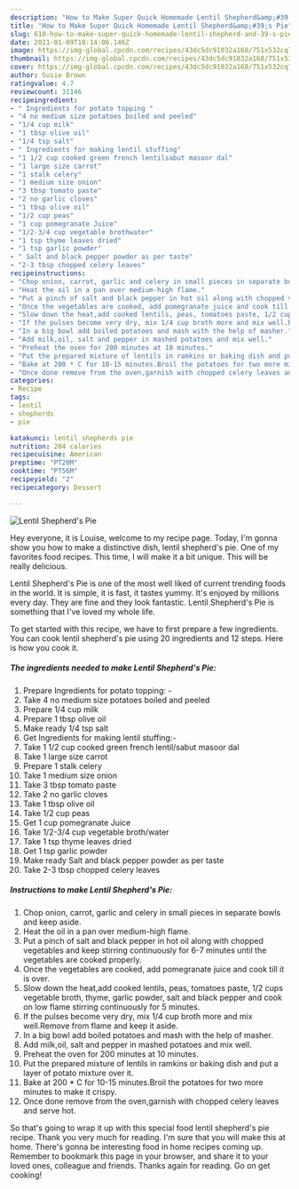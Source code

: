 ```yaml
---
description: "How to Make Super Quick Homemade Lentil Shepherd&amp;#39;s Pie"
title: "How to Make Super Quick Homemade Lentil Shepherd&amp;#39;s Pie"
slug: 610-how-to-make-super-quick-homemade-lentil-shepherd-and-39-s-pie
date: 2021-01-09T10:14:06.146Z
image: https://img-global.cpcdn.com/recipes/43dc5dc91032a168/751x532cq70/lentil-shepherds-pie-recipe-main-photo.jpg
thumbnail: https://img-global.cpcdn.com/recipes/43dc5dc91032a168/751x532cq70/lentil-shepherds-pie-recipe-main-photo.jpg
cover: https://img-global.cpcdn.com/recipes/43dc5dc91032a168/751x532cq70/lentil-shepherds-pie-recipe-main-photo.jpg
author: Susie Brown
ratingvalue: 4.7
reviewcount: 31146
recipeingredient:
- " Ingredients for potato topping "
- "4 no medium size potatoes boiled and peeled"
- "1/4 cup milk"
- "1 tbsp olive oil"
- "1/4 tsp salt"
- " Ingredients for making lentil stuffing"
- "1 1/2 cup cooked green french lentilsabut masoor dal"
- "1 large size carrot"
- "1 stalk celery"
- "1 medium size onion"
- "3 tbsp tomato paste"
- "2 no garlic cloves"
- "1 tbsp olive oil"
- "1/2 cup peas"
- "1 cup pomegranate Juice"
- "1/2-3/4 cup vegetable brothwater"
- "1 tsp thyme leaves dried"
- "1 tsp garlic powder"
- " Salt and black pepper powder as per taste"
- "2-3 tbsp chopped celery leaves"
recipeinstructions:
- "Chop onion, carrot, garlic and celery in small pieces in separate bowls and keep aside."
- "Heat the oil in a pan over medium-high flame."
- "Put a pinch of salt and black pepper in hot oil along with chopped vegetables and keep stirring continuously for 6-7 minutes until the vegetables are cooked properly."
- "Once the vegetables are cooked, add pomegranate juice and cook till it is over."
- "Slow down the heat,add cooked lentils, peas, tomatoes paste, 1/2 cups vegetable broth, thyme, garlic powder, salt and black pepper and cook on low flame stirring continuously for 5 minutes."
- "If the pulses become very dry, mix 1/4 cup broth more and mix well.Remove from flame and keep it aside."
- "In a big bowl add boiled potatoes and mash with the help of masher."
- "Add milk,oil, salt and pepper in mashed potatoes and mix well."
- "Preheat the oven for 200 minutes at 10 minutes."
- "Put the prepared mixture of lentils in ramkins or baking dish and put a layer of potato mixture over it."
- "Bake at 200 * C for 10-15 minutes.Broil the potatoes for two more minutes to make it crispy."
- "Once done remove from the oven,garnish with chopped celery leaves and serve hot."
categories:
- Recipe
tags:
- lentil
- shepherds
- pie

katakunci: lentil shepherds pie 
nutrition: 204 calories
recipecuisine: American
preptime: "PT20M"
cooktime: "PT56M"
recipeyield: "2"
recipecategory: Dessert

---
```



![Lentil Shepherd&#39;s Pie](https://img-global.cpcdn.com/recipes/43dc5dc91032a168/751x532cq70/lentil-shepherds-pie-recipe-main-photo.jpg)

Hey everyone, it is Louise, welcome to my recipe page. Today, I'm gonna show you how to make a distinctive dish, lentil shepherd&#39;s pie. One of my favorites food recipes. This time, I will make it a bit unique. This will be really delicious.



Lentil Shepherd&#39;s Pie is one of the most well liked of current trending foods in the world. It is simple, it is fast, it tastes yummy. It's enjoyed by millions every day. They are fine and they look fantastic. Lentil Shepherd&#39;s Pie is something that I've loved my whole life.


To get started with this recipe, we have to first prepare a few ingredients. You can cook lentil shepherd&#39;s pie using 20 ingredients and 12 steps. Here is how you cook it.

<!--inarticleads1-->

##### The ingredients needed to make Lentil Shepherd&#39;s Pie:

1. Prepare  Ingredients for potato topping: -
1. Take 4 no medium size potatoes boiled and peeled
1. Prepare 1/4 cup milk
1. Prepare 1 tbsp olive oil
1. Make ready 1/4 tsp salt
1. Get  Ingredients for making lentil stuffing:-
1. Take 1 1/2 cup cooked green french lentil/sabut masoor dal
1. Take 1 large size carrot
1. Prepare 1 stalk celery
1. Take 1 medium size onion
1. Take 3 tbsp tomato paste
1. Take 2 no garlic cloves
1. Take 1 tbsp olive oil
1. Take 1/2 cup peas
1. Get 1 cup pomegranate Juice
1. Take 1/2-3/4 cup vegetable broth/water
1. Take 1 tsp thyme leaves dried
1. Get 1 tsp garlic powder
1. Make ready  Salt and black pepper powder as per taste
1. Take 2-3 tbsp chopped celery leaves




<!--inarticleads2-->

##### Instructions to make Lentil Shepherd&#39;s Pie:

1. Chop onion, carrot, garlic and celery in small pieces in separate bowls and keep aside.
1. Heat the oil in a pan over medium-high flame.
1. Put a pinch of salt and black pepper in hot oil along with chopped vegetables and keep stirring continuously for 6-7 minutes until the vegetables are cooked properly.
1. Once the vegetables are cooked, add pomegranate juice and cook till it is over.
1. Slow down the heat,add cooked lentils, peas, tomatoes paste, 1/2 cups vegetable broth, thyme, garlic powder, salt and black pepper and cook on low flame stirring continuously for 5 minutes.
1. If the pulses become very dry, mix 1/4 cup broth more and mix well.Remove from flame and keep it aside.
1. In a big bowl add boiled potatoes and mash with the help of masher.
1. Add milk,oil, salt and pepper in mashed potatoes and mix well.
1. Preheat the oven for 200 minutes at 10 minutes.
1. Put the prepared mixture of lentils in ramkins or baking dish and put a layer of potato mixture over it.
1. Bake at 200 * C for 10-15 minutes.Broil the potatoes for two more minutes to make it crispy.
1. Once done remove from the oven,garnish with chopped celery leaves and serve hot.




So that's going to wrap it up with this special food lentil shepherd&#39;s pie recipe. Thank you very much for reading. I'm sure that you will make this at home. There's gonna be interesting food in home recipes coming up. Remember to bookmark this page in your browser, and share it to your loved ones, colleague and friends. Thanks again for reading. Go on get cooking!
